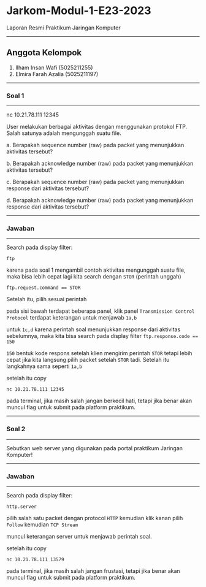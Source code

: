 # Jarkom-Modul-1-E23-2023
Laporan Resmi Praktikum Jaringan Komputer
***
## Anggota Kelompok
1. Ilham Insan Wafi (5025211255)
2. Elmira Farah Azalia (5025211197)

---
### Soal 1
---
nc 10.21.78.111 12345

User melakukan berbagai aktivitas dengan menggunakan protokol FTP. Salah satunya adalah mengunggah suatu file.

a. Berapakah sequence number (raw) pada packet yang menunjukkan aktivitas tersebut? 

b. Berapakah acknowledge number (raw) pada packet yang menunjukkan aktivitas tersebut? 

c. Berapakah sequence number (raw) pada packet yang menunjukkan response dari aktivitas tersebut?

d. Berapakah acknowledge number (raw) pada packet yang menunjukkan response dari aktivitas tersebut?

---
### Jawaban
---
Search pada display filter:
```
ftp 
```
karena pada soal 1 mengambil contoh aktivitas mengunggah suatu file, maka bisa lebih cepat lagi kita search dengan `STOR` (perintah unggah)
```
ftp.request.command == STOR
```
Setelah itu, pilih sesuai perintah


pada sisi bawah terdapat beberapa panel, klik panel `Transmission Control Protocol` terdapat keterangan untuk menjawab `1a,b`


untuk `1c,d` karena perintah soal menunjukkan response dari aktivitas sebelumnya, maka kita bisa search pada display filter `ftp.response.code == 150`

`150` bentuk kode respons setelah klien mengirim perintah `STOR`
tetapi lebih cepat jika kita langsung pilih packet setelah `STOR` tadi. Setelah itu langkahnya sama seperti `1a,b`


setelah itu copy 
```
nc 10.21.78.111 12345
```
pada terminal, jika masih salah jangan berkecil hati, tetapi jika benar akan muncul flag untuk submit pada platform praktikum.

---
### Soal 2
---
Sebutkan web server yang digunakan pada portal praktikum Jaringan Komputer!

---
### Jawaban
---

Search pada display filter:
```
http.server
```
pilih salah satu packet dengan protocol `HTTP` kemudian klik kanan pilih `Follow` kemudian `TCP Stream`


muncul keterangan server untuk menjawab perintah soal.


setelah itu copy 
```
nc 10.21.78.111 13579
```
pada terminal, jika masih salah jangan frustasi, tetapi jika benar akan muncul flag untuk submit pada platform praktikum.




